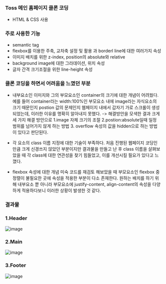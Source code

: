 ### Toss 메인 홈페이지 클론 코딩
- HTML & CSS 사용

### 주로 사용한 기능
- semantic tag
- flexbox를 이용한 주축, 교차축 설정 및 활용 과 borderl line에 대한 여러가지 속성
- 이미지 배치를 위한 z-index, position의 absolute와 relative 
- background image에 대한 그라데이션, 위치 속성
- 글자 간격 크기조절을 위한 line-height 속성
  

### 클론 코딩을 하면서 어려움을 느꼈던 부분
- 내부요소인 이미지와 그의 부모요소인 container의 크기에 대한 개념이 어려웠다.
  예를 들어 container라는 width:100%인 부모요소 내에 image라는 자식요소의 크기 때문인지 postion 값의 문제인지
  웹페이지 내에서 갑자기 가로 스크롤이 생성되었는데, 이러한 이유를 명확히 알아내지 못했다.
  -> 해결방안을 모색한 결과 크게 세 가지 해결 방안으로 1.image 자체 크기의 조절 2.postion:absolute일때 일정 범위를 넘어가지 않게 하는 방법
     3. overflow 속성의 값을 hidden으로 하는 방법이 있다고 판단된다.

- 각 요소의 class 이름 지정에 대한 기술이 부족하다. 처음 진행된 웹페이지 코딩인 만큼 크게 신경쓰지 않았던 부분이지만
  결과물을 만들고 난 후 class 이름을 살펴보았을 때 각 class에 대한 연관성을 찾기 힘들었고, 이를 개선시킬 필요가 있다고 느꼈다.

- flexbox 속성에 대한 개념 미숙
  코드를 재검토 해보았을 때 부모요소인 flexbox 중 정렬이 불필요한 곳에 속성을 적용한 부분이 다소 존재한다.
  원하는 배치를 하기 위해 내부요소 뿐 아니라 부모요소에 justify-content, align-content의 속성을 다양하게 적용하다보니 이러한 상황이 발생한 것 같다.


### 결과물
### 1.Header
![image](https://github.com/Ukja2/Toss-clone-coding/assets/157056310/e55f1f7a-78ea-4290-95fc-3e8f69e04649)

### 2.Main
![image](https://github.com/Ukja2/Toss-clone-coding/assets/157056310/7309afaf-1786-411b-bdfd-c79ac3de948e)

### 3.Footer
![image](https://github.com/Ukja2/Toss-web/assets/157056310/782c47af-f9bf-4c1e-8c34-8a1fac9d976f)


